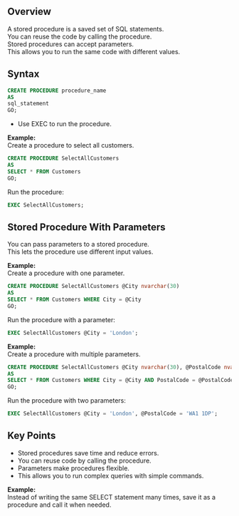 ## Overview

A stored procedure is a saved set of SQL statements.  
You can reuse the code by calling the procedure.  
Stored procedures can accept parameters.  
This allows you to run the same code with different values.

## Syntax

```sql
CREATE PROCEDURE procedure_name
AS
sql_statement
GO;
```

- Use EXEC to run the procedure.

**Example:**  
Create a procedure to select all customers.

```sql
CREATE PROCEDURE SelectAllCustomers
AS
SELECT * FROM Customers
GO;
```

Run the procedure:

```sql
EXEC SelectAllCustomers;
```

## Stored Procedure With Parameters

You can pass parameters to a stored procedure.  
This lets the procedure use different input values.

**Example:**  
Create a procedure with one parameter.

```sql
CREATE PROCEDURE SelectAllCustomers @City nvarchar(30)
AS
SELECT * FROM Customers WHERE City = @City
GO;
```

Run the procedure with a parameter:

```sql
EXEC SelectAllCustomers @City = 'London';
```

**Example:**  
Create a procedure with multiple parameters.

```sql
CREATE PROCEDURE SelectAllCustomers @City nvarchar(30), @PostalCode nvarchar(10)
AS
SELECT * FROM Customers WHERE City = @City AND PostalCode = @PostalCode
GO;
```

Run the procedure with two parameters:

```sql
EXEC SelectAllCustomers @City = 'London', @PostalCode = 'WA1 1DP';
```

## Key Points

- Stored procedures save time and reduce errors.
- You can reuse code by calling the procedure.
- Parameters make procedures flexible.
- This allows you to run complex queries with simple commands.

**Example:**  
Instead of writing the same SELECT statement many times, save it as a procedure and call it when needed.